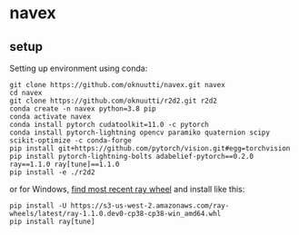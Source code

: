 # navex

## setup
Setting up environment using conda:
```
git clone https://github.com/oknuutti/navex.git navex
cd navex
git clone https://github.com/oknuutti/r2d2.git r2d2
conda create -n navex python=3.8 pip
conda activate navex
conda install pytorch cudatoolkit=11.0 -c pytorch
conda install pytorch-lightning opencv paramiko quaternion scipy scikit-optimize -c conda-forge
pip install git+https://github.com/pytorch/vision.git#egg=torchvision
pip install pytorch-lightning-bolts adabelief-pytorch==0.2.0 ray==1.1.0 ray[tune]==1.1.0
pip install -e ./r2d2
```
<!-- pip install -U ray ray[tune] -->
<!-- ray install-nightly -->
<!-- pip install ray[tune] -->

or for Windows, [find most recent ray wheel](https://s3-us-west-2.amazonaws.com/ray-wheels/?prefix=latest/) and install like this:

```
pip install -U https://s3-us-west-2.amazonaws.com/ray-wheels/latest/ray-1.1.0.dev0-cp38-cp38-win_amd64.whl
pip install ray[tune]
```
